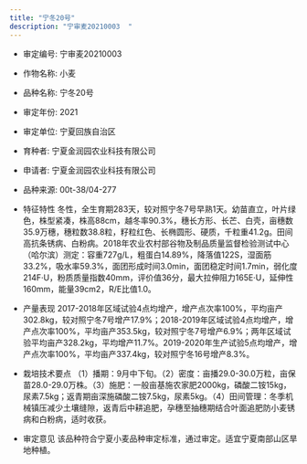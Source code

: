 ```yaml
---
title: "宁冬20号"
description: "宁审麦20210003  "
---
```

* 审定编号:  宁审麦20210003  

*  作物名称:  小麦

*  品种名称:  宁冬20号

*  审定年份:  2021

*  审定单位:  宁夏回族自治区

* 育种者:  宁夏金润园农业科技有限公司

*  申请者:  宁夏金润园农业科技有限公司

*  品种来源:  00t-38/04-277

*  特征特性
冬性，全生育期283天，较对照宁冬7号早熟1天。幼苗直立，叶片绿色，株型紧凑，株高88cm，越冬率90.3%，穗长方形、长芒、白壳，亩穗数35.9万穗，穗粒数38.8粒，籽粒红色、长椭圆形、硬质，千粒重41.2g。田间高抗条锈病、白粉病。2018年农业农村部谷物及制品质量监督检验测试中心（哈尔滨）测定：容重727g/L，粗蛋白14.89%，降落值122S，湿面筋33.2%，吸水率59.3%，面团形成时间3.0min，面团稳定时间1.7min，弱化度214F·U，粉质质量指数40mm，评价值36分，最大拉伸阻力165E·U，延伸性160mm，能量39cm2，R/E比值1.0。

*  产量表现
2017-2018年区域试验4点均增产，增产点次率100%，平均亩产302.8kg，较对照宁冬7号增产17.9%；2018-2019年区域试验4点均增产，增产点次率100%，平均亩产353.5kg，较对照宁冬7号增产6.9%；两年区域试验平均亩产328.2kg，平均增产11.7%。2019-2020年生产试验5点均增产，增产点次率100%，平均亩产337.4kg，较对照宁冬16号增产8.3%。

*  栽培技术要点
（1）播期：9月中下旬。（2）密度：亩播29.0-30.0万粒，亩保苗28.0-29.0万株。（3）施肥：一般亩基施农家肥2000kg，磷酸二铵15kg，尿素7.5kg；返青期亩深施磷酸二铵7.5kg，尿素5kg。（4）田间管理：冬季机械镇压减少土壤缝隙，返青后中耕追肥，孕穗至抽穗期结合叶面追肥防小麦锈病和白粉病，适时收获。

*  审定意见
该品种符合宁夏小麦品种审定标准，通过审定。适宜宁夏南部山区旱地种植。
